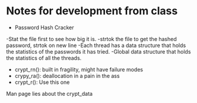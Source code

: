 # Notes for development from class
- Password Hash Cracker

-Stat the file first to see how big it is.
-strtok the file to get the hashed password, strtok on new line
-Each thread has a data structure that holds the statistics of the passwords it has tried.
-Global data structure that holds the statistics of all the threads.

- crypt_rn(): built in fragility, might have failure modes
- crypy_ra(): deallocation in a pain in the ass
- crypt_r(): Use this one

Man page lies about the crypt_data

